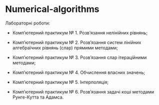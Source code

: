 # Numerical-algorithms

Лабораторні роботи:

  - Комп’ютерний практикум № 1. Розв’язання нелінійних рівнянь;

  - Комп’ютерний практикум № 2. Розв’язання систем лінійних алгебраїчних рівнянь (слар) прямими методами;

  - Комп’ютерний практикум № 3. Розв’язання слар ітераційними методами;

  - Комп’ютерний практикум № 4. Обчислення власних значень;

  - Комп’ютерний практикум № 5. Інтерполяція;

  - Комп’ютерний практикум № 6. Розв’язання задачі коші методами Рунге-Кутта та Адамса.
